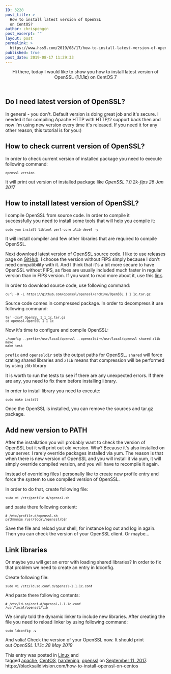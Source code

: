 ```yaml
---
ID: 3228
post_title: >
  How to install latest version of OpenSSL
  on CentOS?
author: chrispengcn
post_excerpt: ""
layout: post
permalink: >
  https://www.hss5.com/2019/08/17/how-to-install-latest-version-of-openssl-on-centos/
published: true
post_date: 2019-08-17 11:29:33
---
```

<header class="entry-header">
<div class="comments-link">Hi there, today I would like to show you how to install latest version of OpenSSL (<strong>1.1.1c</strong>) on CentOS 7</div>
</header>
<div class="entry-content">
<h2>Do I need latest version of OpenSSL?</h2>
In general - you don't. Default version is doing great job and it's secure. I needed it for compiling Apache HTTP with HTTP/2 support back then and now I'm using new version every time it's released. If you need it for any other reason, this tutorial is for you:)
<h2>How to check current version of OpenSSL?</h2>
In order to check current version of installed package you need to execute following command:
<pre class="bsd-highlight--block"><code class="hljs nginx"><code class="bsd-highlight--inline"><span class="hljs-attribute">openssl</span> version</code></code></pre>
It will print out version of installed package like <em>OpenSSL 1.0.2k-fips 26 Jan 2017</em>
<h2>How to install latest version of OpenSSL?</h2>
I compile OpenSSL from source code. In order to compile it successfully you need to install some tools that will help you compile it:
<pre class="bsd-highlight--block"><code class="hljs nginx"><code class="bsd-highlight--inline"><span class="hljs-attribute">sudo</span> yum install libtool perl-core zlib-devel -y</code></code></pre>
It will install compiler and few other libraries that are required to compile OpenSSL.

Next download latest version of OpenSSL source code. I like to use releases page on <a href="https://github.com/openssl/openssl/releases">GitHub</a>. I choose the version without FIPS simply because I don't need compatibility with it. And I think that it's a bit more secure to have OpenSSL without FIPS, as fixes are usually included much faster in regular version than in FIPS version. If you want to read more about it, use this <a href="https://www.openssl.org/docs/fipsnotes.html">link</a>.

In order to download source code, use following command:
<pre class="bsd-highlight--block"><code class="hljs ruby"><code class="bsd-highlight--inline">curl -O -L <span class="hljs-symbol">https:</span>/<span class="hljs-regexp">/github.com/openssl</span><span class="hljs-regexp">/openssl/archive</span><span class="hljs-regexp">/OpenSSL_1_1_1c.tar.gz</span></code></code></pre>
Source code comes in compressed package. In order to decompress it use following command:
<pre class="bsd-highlight--block"><code class="hljs css"><code class="bsd-highlight--inline"><span class="hljs-selector-tag">tar</span> <span class="hljs-selector-tag">-zxvf</span> <span class="hljs-selector-tag">OpenSSL_1_1_1c</span><span class="hljs-selector-class">.tar</span><span class="hljs-selector-class">.gz</span>
<span class="hljs-selector-tag">cd</span> <span class="hljs-selector-tag">openssl-OpenSSL_1_1_1c</span></code></code></pre>
Now it's time to configure and compile OpenSSL:
<pre class="bsd-highlight--block"><code class="hljs bash"><code class="bsd-highlight--inline">./config --prefix=/usr/<span class="hljs-built_in">local</span>/openssl --openssldir=/usr/<span class="hljs-built_in">local</span>/openssl shared zlib
make
make <span class="hljs-built_in">test</span></code></code></pre>
<code class="bsd-highlight--inline">prefix</code> and <code class="bsd-highlight--inline">openssldir</code> sets the output paths for OpenSSL. <code class="bsd-highlight--inline">shared</code> will force crating shared libraries and <code class="bsd-highlight--inline">zlib</code> means that compression will be performed by using zlib library

It is worth to run the tests to see if there are any unexpected errors. If there are any, you need to fix them before installing library.

In order to install library you need to execute:
<pre class="bsd-highlight--block"><code class="hljs nginx"><code class="bsd-highlight--inline"><span class="hljs-attribute">sudo</span> make install</code></code></pre>
Once the OpenSSL is installed, you can remove the sources and tar.gz package.
<h2>Add new version to PATH</h2>
After the installation you will probably want to check the version of OpenSSL but it will print out old version. Why? Because it's also installed on your server. I rarely override packages installed via yum. The reason is that when there is new version of OpenSSL and you will install it via yum, it will simply override compiled version, and you will have to recompile it again.

Instead of overriding files I personally like to create new profile entry and force the system to use compiled version of OpenSSL.

In order to do that, create following file:
<pre class="bsd-highlight--block"><code class="hljs nginx"><code class="bsd-highlight--inline"><span class="hljs-attribute">sudo</span> vi /etc/profile.d/openssl.sh</code></code></pre>
and paste there following content:
<pre class="bsd-highlight--block"><code class="hljs bash"><code class="bsd-highlight--inline"><span class="hljs-comment"># /etc/profile.d/openssl.sh</span>
pathmunge /usr/<span class="hljs-built_in">local</span>/openssl/bin</code></code></pre>
Save the file and reload your shell, for instance log out and log in again. Then you can check the version of your OpenSSL client. Or maybe...
<h2>Link libraries</h2>
Or maybe you will get an error with loading shared libraries? In order to fix that problem we need to create an entry in ldconfig.

Create following file:
<pre class="bsd-highlight--block"><code class="hljs nginx"><code class="bsd-highlight--inline"><span class="hljs-attribute">sudo</span> vi /etc/ld.so.conf.d/openssl-<span class="hljs-number">1</span>.<span class="hljs-number">1</span>.1c.conf</code></code></pre>
And paste there following contents:
<pre class="bsd-highlight--block"><code class="hljs bash"><code class="bsd-highlight--inline"><span class="hljs-comment"># /etc/ld.so/conf.d/openssl-1.1.1c.conf</span>
/usr/<span class="hljs-built_in">local</span>/openssl/lib</code></code></pre>
We simply told the dynamic linker to include new libraries. After creating the file you need to reload linker by using following command:
<pre class="bsd-highlight--block"><code class="hljs nginx"><code class="bsd-highlight--inline"><span class="hljs-attribute">sudo</span> ldconfig -v</code></code></pre>
And volia! Check the version of your OpenSSL now. It should print out <em>OpenSSL 1.1.1c 28 May 2019</em>

</div>
<footer class="entry-meta">This entry was posted in <a href="https://blacksaildivision.com/linux" rel="category tag">Linux</a> and tagged <a href="https://blacksaildivision.com/tag/apache" rel="tag">apache</a>, <a href="https://blacksaildivision.com/tag/centos" rel="tag">CentOS</a>, <a href="https://blacksaildivision.com/tag/hardening" rel="tag">hardening</a>, <a href="https://blacksaildivision.com/tag/openssl" rel="tag">openssl</a> on <a title="10:30 am" href="https://blacksaildivision.com/how-to-install-openssl-on-centos" rel="bookmark"><time class="entry-date" datetime="2017-09-11T10:30:46+00:00">September 11, 2017</time></a>.</footer><footer></footer><footer>https://blacksaildivision.com/how-to-install-openssl-on-centos</footer>
